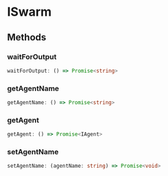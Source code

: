 # ISwarm

## Methods

### waitForOutput

```ts
waitForOutput: () => Promise<string>
```

### getAgentName

```ts
getAgentName: () => Promise<string>
```

### getAgent

```ts
getAgent: () => Promise<IAgent>
```

### setAgentName

```ts
setAgentName: (agentName: string) => Promise<void>
```
